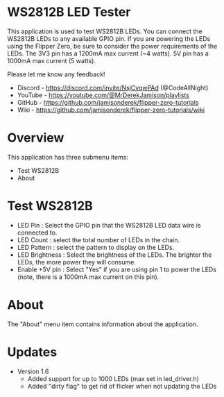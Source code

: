 # WS2812B LED Tester
This application is used to test WS2812B LEDs.  You can connect the WS2812B LEDs to any available GPIO pin.  If you are powering the LEDs using the Flipper Zero, be sure to consider the power requirements of the LEDs.  The 3V3 pin has a 1200mA max current (~4 watts).  5V pin has a 1000mA max current (5 watts).

Please let me know any feedback! 
- Discord - https://discord.com/invite/NsjCvqwPAd  (@CodeAllNight)
- YouTube - https://youtube.com/@MrDerekJamison/playlists
- GitHub - https://github.com/jamisonderek/flipper-zero-tutorials
- Wiki - https://github.com/jamisonderek/flipper-zero-tutorials/wiki

# Overview
This application has three submenu items:
* Test WS2812B
* About

# Test WS2812B
- LED Pin : Select the GPIO pin that the WS2812B LED data wire is connected to.
- LED Count : select the total number of LEDs in the chain.
- LED Pattern : select the pattern to display on the LEDs.
- LED Brightness : Select the brightness of the LEDs.  The brighter the LEDs, the more power they will consume.
- Enable +5V pin : Select "Yes" if you are using pin 1 to power the LEDs (note, there is a 1000mA max current on this pin).

# About
The "About" menu item contains information about the application.

# Updates
- Version 1.6 
  - Added support for up to 1000 LEDs (max set in led_driver.h)
  - Added "dirty flag" to get rid of flicker when not updating the LEDs
